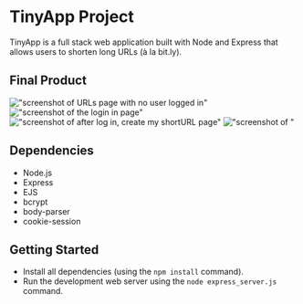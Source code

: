 # TinyApp Project

TinyApp is a full stack web application built with Node and Express that allows users to shorten long URLs (à la bit.ly).

## Final Product

!["screenshot of URLs page with no user logged in"](https://user-images.githubusercontent.com/72534921/121825042-13bf4f00-cc65-11eb-84c4-3bf5b2bb69f7.png)
!["screenshot of the login in page"](#)
!["screenshot of after log in, create my shortURL page"](#)
!["screenshot of "](#)

## Dependencies

- Node.js
- Express
- EJS
- bcrypt
- body-parser
- cookie-session

## Getting Started

- Install all dependencies (using the `npm install` command).
- Run the development web server using the `node express_server.js` command.